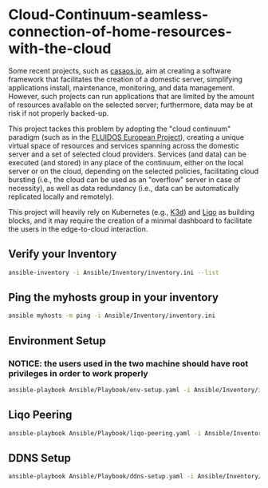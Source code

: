 # Cloud-Continuum-seamless-connection-of-home-resources-with-the-cloud

Some recent projects, such as [casaos.io](https://casaos.io/), aim at creating a software framework that facilitates the creation of a domestic server, simplifying applications install, maintenance, monitoring, and data management. However, such projects can run applications that are limited by the amount of resources available on the selected server; furthermore, data may be at risk if not properly backed-up.

This project tackes this problem by adopting the "cloud continuum" paradigm (such as in the [FLUIDOS European Project](https://www.fluidos.eu/)),  creating a unique virtual space of resources and services spanning across the domestic server and a set of selected cloud providers. Services (and data) can be executed (and stored) in any place of the continuum, either on the local server or on the cloud, depending on the selected policies, facilitating cloud bursting (i.e., the cloud can be used as an "overflow" server in case of necessity), as well as data redundancy (i.e., data can be automatically replicated locally and remotely).

This project will heavily rely on Kubernetes (e.g., [K3d](https://github.com/k3d-io/k3d)) and [Liqo](https://liqo.io/) as building blocks, and it may require the creation of a minimal dashboard to facilitate the users in the edge-to-cloud interaction.

## Verify your Inventory

```bash
ansible-inventory -i Ansible/Inventory/inventory.ini --list
```

## Ping the myhosts group in your inventory

```bash
ansible myhosts -m ping -i Ansible/Inventory/inventory.ini
```

## Environment Setup

### NOTICE: the users used in the two machine should have root privileges in order to work properly

```bash
ansible-playbook Ansible/Playbook/env-setup.yaml -i Ansible/Inventory/inventory.ini
```

## Liqo Peering

```bash
ansible-playbook Ansible/Playbook/liqo-peering.yaml -i Ansible/Inventory/inventory.ini
```

## DDNS Setup

```bash
ansible-playbook Ansible/Playbook/ddns-setup.yaml -i Ansible/Inventory/inventory.ini
```
